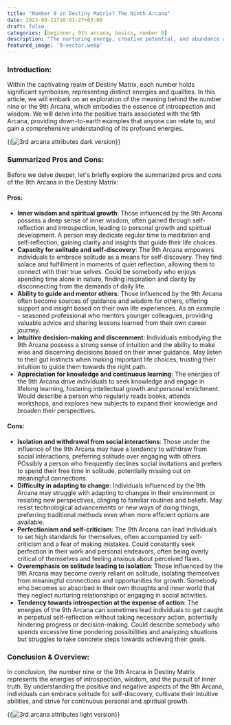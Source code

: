 ```yaml
---
title: "Number 9 in Destiny Matrix? The Ninth Arcana"
date: 2023-09-21T10:01:27+03:00
draft: false
categories: [beginner, 9th arcana, basics, number 9]
description: "The nurturing energy, creative potential, and abundance associated with the 3rd Arcana in Destiny Matrix, and explore how it influences relationships, creativity, and self-expression in everyday life."
featured_image: '9-vector.webp'
---
```


### Introduction:
Within the captivating realm of Destiny Matrix, each number holds significant symbolism, representing distinct energies and qualities. In this article, we will embark on an exploration of the meaning behind the number nine or the 9th Arcana, which embodies the essence of introspection and wisdom. We will delve into the positive traits associated with the 9th Arcana, providing down-to-earth examples that anyone can relate to, and gain a comprehensive understanding of its profound energies.

{{<image link="9-dark.webp" alt="3rd arcana attributes dark version">}}

### Summarized Pros and Cons:
Before we delve deeper, let's briefly explore the summarized pros and cons of the 9th Arcana in the Destiny Matrix:

#### Pros:

- **Inner wisdom and spiritual growth**: Those influenced by the 9th Arcana possess a deep sense of inner wisdom, often gained through self-reflection and introspection, leading to personal growth and spiritual development. A person may dedicate regular time to meditation and self-reflection, gaining clarity and insights that guide their life choices.
- **Capacity for solitude and self-discovery**: The 9th Arcana empowers individuals to embrace solitude as a means for self-discovery. They find solace and fulfillment in moments of quiet reflection, allowing them to connect with their true selves. Could be somebody who enjoys spending time alone in nature, finding inspiration and clarity by disconnecting from the demands of daily life.
- **Ability to guide and mentor others**: Those influenced by the 9th Arcana often become sources of guidance and wisdom for others, offering support and insight based on their own life experiences. As an example - seasoned professional who mentors younger colleagues, providing valuable advice and sharing lessons learned from their own career journey.
- **Intuitive decision-making and discernment**: Individuals embodying the 9th Arcana possess a strong sense of intuition and the ability to make wise and discerning decisions based on their inner guidance. May listen to their gut instincts when making important life choices, trusting their intuition to guide them towards the right path.
- **Appreciation for knowledge and continuous learning**: The energies of the 9th Arcana drive individuals to seek knowledge and engage in lifelong learning, fostering intellectual growth and personal enrichment. Would describe a person who regularly reads books, attends workshops, and explores new subjects to expand their knowledge and broaden their perspectives.

#### Cons:

- **Isolation and withdrawal from social interactions**: Those under the influence of the 9th Arcana may have a tendency to withdraw from social interactions, preferring solitude over engaging with others. POssibly a person who frequently declines social invitations and prefers to spend their free time in solitude, potentially missing out on meaningful connections.
- **Difficulty in adapting to change**: Individuals influenced by the 9th Arcana may struggle with adapting to changes in their environment or resisting new perspectives, clinging to familiar routines and beliefs. May resist technological advancements or new ways of doing things, preferring traditional methods even when more efficient options are available.
- **Perfectionism and self-criticism**: The 9th Arcana can lead individuals to set high standards for themselves, often accompanied by self-criticism and a fear of making mistakes. Could constantly seek perfection in their work and personal endeavors, often being overly critical of themselves and feeling anxious about perceived flaws.
- **Overemphasis on solitude leading to isolation**: Those influenced by the 9th Arcana may become overly reliant on solitude, isolating themselves from meaningful connections and opportunities for growth. Somebody who becomes so absorbed in their own thoughts and inner world that they neglect nurturing relationships or engaging in social activities.
- **Tendency towards introspection at the expense of action**: The energies of the 9th Arcana can sometimes lead individuals to get caught in perpetual self-reflection without taking necessary action, potentially hindering progress or decision-making. Could describe somebody who spends excessive time pondering possibilities and analyzing situations but struggles to take concrete steps towards achieving their goals.

### Conclusion & Overview:
In conclusion, the number nine or the 9th Arcana in Destiny Matrix represents the energies of introspection, wisdom, and the pursuit of inner truth. By understanding the positive and negative aspects of the 9th Arcana, individuals can embrace solitude for self-discovery, cultivate their intuitive abilities, and strive for continuous personal and spiritual growth.

{{<image link="-light.webp" alt="3rd arcana attributes light version">}}
